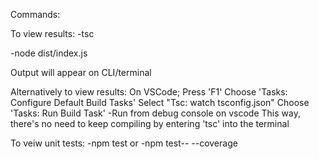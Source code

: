 Commands:

To view results:
-tsc

-node dist/index.js

Output will appear on CLI/terminal

Alternatively to view results:
On VSCode;
Press 'F1'
Choose 'Tasks: Configure Default Build Tasks'
Select "Tsc: watch tsconfig.json"
Choose 'Tasks: Run Build Task'
-Run from debug console on vscode
This way, there's no need to keep compiling by entering 'tsc' into the terminal

To veiw unit tests: 
-npm test
or
-npm test-- --coverage
